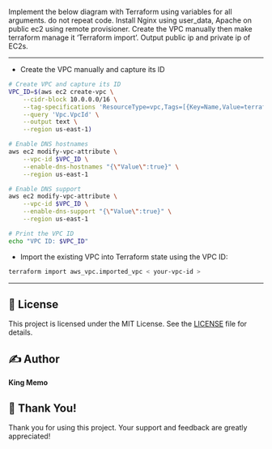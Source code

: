 
Implement the below diagram with Terraform using variables for all arguments.
do not repeat code.
Install Nginx using user_data, Apache on public ec2 using remote provisioner.
Create the VPC manually then make terraform manage it ‘Terraform import’.
Output public ip and private ip of EC2s.

---
- Create the VPC manually and capture its ID
```bash
# Create VPC and capture its ID
VPC_ID=$(aws ec2 create-vpc \
    --cidr-block 10.0.0.0/16 \
    --tag-specifications 'ResourceType=vpc,Tags=[{Key=Name,Value=terraform-vpc}]' \
    --query 'Vpc.VpcId' \
    --output text \
    --region us-east-1)

# Enable DNS hostnames
aws ec2 modify-vpc-attribute \
    --vpc-id $VPC_ID \
    --enable-dns-hostnames "{\"Value\":true}" \
    --region us-east-1

# Enable DNS support
aws ec2 modify-vpc-attribute \
    --vpc-id $VPC_ID \
    --enable-dns-support "{\"Value\":true}" \
    --region us-east-1

# Print the VPC ID
echo "VPC ID: $VPC_ID"
```

- Import the existing VPC into Terraform state using the VPC ID:
```bash
terraform import aws_vpc.imported_vpc < your-vpc-id >
```

---

## 📄 License
This project is licensed under the MIT License. See the [LICENSE](LICENSE) file for details.

## ✍️ Author
**King Memo**

## 🙏 Thank You!
Thank you for using this project. Your support and feedback are greatly appreciated!
